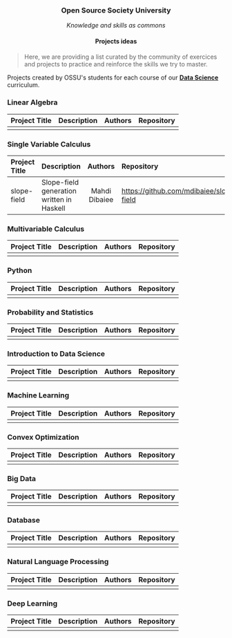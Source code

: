 <h3 align="center">Open Source Society University</h3>
<p align="center">
	<i>Knowledge and skills as commons</i>
</p>

<h4 align="center">Projects ideas</h4>

>Here, we are providing a list curated by the community of exercices and projects to practice and reinforce the skills we try to master.

Projects created by OSSU's students for each course of our [**Data Science**](https://github.com/open-source-society/data-science) curriculum.

### Linear Algebra
Project Title | Description | Authors | Repository
:-- | :-- | :--: | :--
| | |
 
### Single Variable Calculus
Project Title | Description | Authors | Repository
:-- | :-- | :--: | :--
| slope-field | Slope-field generation written in Haskell | Mahdi Dibaiee | https://github.com/mdibaiee/slope-field

### Multivariable Calculus
Project Title | Description | Authors | Repository
:-- | :-- | :--: | :--
| | |

### Python
Project Title | Description | Authors | Repository
:-- | :-- | :--: | :--
| | |

### Probability and Statistics
Project Title | Description | Authors | Repository
:-- | :-- | :--: | :--
| | |

### Introduction to Data Science
Project Title | Description | Authors | Repository
:-- | :-- | :--: | :--
| | |

### Machine Learning
Project Title | Description | Authors | Repository
:-- | :-- | :--: | :--
| | |

### Convex Optimization
Project Title | Description | Authors | Repository
:-- | :-- | :--: | :--
| | |


### Big Data
Project Title | Description | Authors | Repository
:-- | :-- | :--: | :--
| | |

### Database
Project Title | Description | Authors | Repository
:-- | :-- | :--: | :--
| | |

### Natural Language Processing
Project Title | Description | Authors | Repository
:-- | :-- | :--: | :--
| | |

### Deep Learning
Project Title | Description | Authors | Repository
:-- | :-- | :--: | :--
| | |
